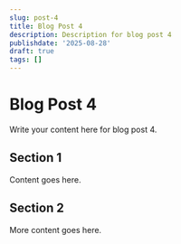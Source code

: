 ```yaml
---
slug: post-4
title: Blog Post 4
description: Description for blog post 4
publishdate: '2025-08-28'
draft: true
tags: []
---
```

# Blog Post 4

Write your content here for blog post 4.

## Section 1

Content goes here.

## Section 2

More content goes here.
